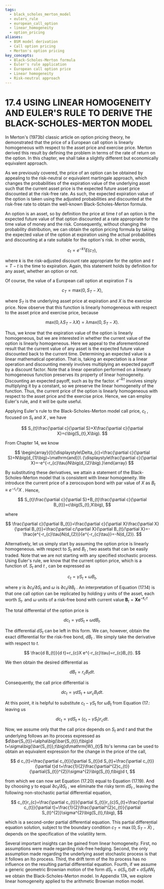 ```yaml
---
tags:
  - black_scholes_merton_model
  - eulers_rule
  - european_call_option
  - linear_homogeneity
  - option_pricing
aliases:
  - BSM model derivation
  - Call option pricing
  - Merton's option pricing
key_concepts:
  - Black-Scholes-Merton formula
  - Euler's rule application
  - European call option price
  - Linear homogeneity
  - Risk-neutral approach
---
```


# 17.4 USING LINEAR HOMOGENEITY AND EULER'S RULE TO DERIVE THE BLACK-SCHOLES-MERTON MODEL

In Merton's (1973b) classic article on option pricing theory, he demonstrated that the price of a European call option is linearly homogeneous with respect to the asset price and exercise price. Merton derived this result by defining the problem in terms of the rate of return on the option. In this chapter, we shall take a slightly different but economically equivalent approach.

As we previously covered, the price of an option can be obtained by appealing to the risk-neutral or equivalent martingale approach, which changes the probabilities of the expiration value of the underlying asset such that the current asset price is the expected future asset price discounted at the risk-free rate. As such, the expected expiration value of the option is taken using the adjusted probabilities and discounted at the risk-free rate to obtain the well-known Black-Scholes-Merton formula.

An option is an asset, so by definition the price at time $t$ of an option is the expected future value of that option discounted at a rate appropriate for the time value of money and the risk. Consequently, without changing the probability distribution, we can obtain the option pricing formula by taking the expected value of the option at expiration using the actual probabilities and discounting at a rate suitable for the option's risk. In other words,

$$
c_{t}=e^{-k\tau}E{\left(c_{T}\right)},
$$

where $k$ is the risk-adjusted discount rate appropriate for the option and $\tau=T-t$ is the time to expiration. Again, this statement holds by definition for any asset, whether an option or not.

Of course, the value of a European call option at expiration $T$ is

$$
c_{T}={\mathrm{max}}(0,S_{T}-X),
$$

where $S_{T}$ is the underlying asset price at expiration and $X$ is the exercise price. Now observe that this function is linearly homogeneous with respect to the asset price and exercise price, because

$$
\mathrm{max}(0,\lambda S_{T}-\lambda X)=\lambda\mathrm{max}\bigl(0,S_{T}-X\bigr).
$$

Thus, we know that the expiration value of the option is linearly homogeneous, but we are interested in whether the current value of the option is linearly homogeneous. Here we appeal to the aforementioned result that the current value of any asset is the expected future value discounted back to the current time. Determining an expected value is a linear mathematical operation. That is, taking an expectation is a linear operation and discounting merely involves multiplying an expected payoff by a discount factor. Note that a linear operation performed on a linearly homogeneous function preserves its property of linear homogeneity. Discounting an expected payoff, such as by the factor. $e^{-\tilde{k}\tau}$ involves simply multiplying it by a constant, so we preserve the linear homogeneity of the function. Thus, the current price of the option is linearly homogeneous with respect to the asset price and the exercise price. Hence, we can employ Euler's rule, and it will be quite useful.

Applying Euler's rule to the Black-Scholes-Merton model call price, $c_{t}$ , focused on $S_{t}$ and $X$ , we have

$$
S_{t}\frac{\partial c}{\partial S}+X\frac{\partial c}{\partial X}=c\big(S_{t},X\big).
$$

From Chapter 14, we know

$$
\begin{array}{l}{\displaystyle\Delta_{c}=\frac{\partial c}{\partial S}=N\big(d_{1}\big)~\mathrm{and}}\ {\displaystyle\frac{\partial c}{\partial X}=-e^{-r_{c}\tau}N\big(d_{2}\big).}\end{array}
$$

By substituting these derivatives, we attain a statement of the Black-Scholes-Merton model that is consistent with linear homogeneity. We introduce the current price of a zerocoupon bond with par value of $X$ as $B_{t}\equiv e^{-r_{c}\tau}X$ . Hence,

$$
S_{t}\frac{\partial c}{\partial S}+B_{t}\frac{\partial c}{\partial B_{t}}=c\big(S_{t},X\big),
$$

where

$$
\frac{\partial c}{\partial B_{t}}=\frac{\partial c}{\partial X}\frac{\partial X}{\partial B_{t}}=\frac{\partial c/\partial X}{\partial B_{t}/\partial X}=-\frac{e^{-r_{c}\tau}N(d_{2})}{e^{-r_{c}\tau}}=-N(d_{2}).
$$

Alternatively, let us simply start by assuming the option price is linearly homogeneous. with respect to $S_{t}$ and $B_{t}$ , two assets that can be easily traded. Note that we are not starting with any specified stochastic process. Using Euler's rule, we know that the current option price, which is a function of. $S_{t}$ and $t$ , can be expressed as

$$
c_{t}=\gamma S_{t}+\omega B_{t},
$$

where $\gamma$ is $\partial c_{t}/\partial S_{t}$ and $\omega$ is $\partial c_{t}/\partial B_{t}$ . An interpretation of Equation (17.14) is that one call option can be replicated by holding y units of the asset, each worth $S_{t}.$ and $\omega$ units of a risk-free bond with current value $\boldsymbol{B}_{t}=\boldsymbol{X}\boldsymbol{e}^{-\boldsymbol{r}_{c}\tau}$

The total differential of the option price is

$$
d c_{t}=\gamma d S_{t}+\omega d B_{t}.
$$

The differential $d S_{t}$ can be left in this form. We can, however, obtain the exact differential for the risk-free bond, $d B_{t}$ . We simply take the derivative with respect to $t.$

$$
\frac{d B_{t}}{d t}=r_{c}X e^{-r_{c}\tau}=r_{c}B_{t}.
$$

We then obtain the desired differential as

$$
d B_{t}=r_{c}B_{t}d t.
$$

Consequently, the call price differential is

$$
d c_{t}=\gamma d S_{t}+\omega r_{c}B_{t}d t.
$$

At this point, it is helpful to substitute $c_{t}-\gamma S_{t}$ for $\omega B_{t}$ from Equation (17.: leaving us

$$
d c_{t}=\gamma d S_{t}+\left(c_{t}-\gamma S_{t}\right)r_{c}d t.
$$

Now, we assume only that the call price depends on $S_{t}$ and $t$ and that the underlying follows an Ito process expressed as $d\bar{S_{t}}=\alpha\big(\bar{S_{t}},t\big)d t+\sigma\big(\bar{S_{t}},t\big)d\mathrm{W}_{t}$ Ito's lemma can be used to obtain an equivalent expression for the change in the price of the call,

$$
d c_{t}=\frac{\partial c_{t}}{\partial S_{t}}d S_{t}+\frac{\partial c_{t}}{\partial t}d t+\frac{1}{2}\frac{\partial^{2}c_{t}}{\partial{S_{t}}^{2}}\sigma^{2}\big(S_{t},t\big)d t,
$$

from which we can now set Equation (17.20) equal to Equation (17.19). And by choosing y to equal $\partial c_{t}/\partial S_{t}$ , we eliminate the risky term $d S_{t}$ , leaving the following non-stochastic partial differential equation,

$$
c_{t}r_{c}=\frac{\partial c_{t}}{\partial S_{t}}r_{c}S_{t}+\frac{\partial c_{t}}{\partial t}+\frac{1}{2}\frac{\partial^{2}c_{t}}{\partial S_{t}^{2}}\sigma^{2}\big(S_{t},t\big),
$$

which is a second-order partial differential equation. This partial differential equation solution, subject to the boundary condition $c_{T}=\operatorname*{max}\bigl(0,S_{T}-\bar{X}\bigr)$ , depends on the specification of the volatility term.

Several important insights can be gained from linear homogeneity. First, no assumptions were made regarding risk-free hedging. Second, the only assumption made regarding the underlying asset stochastic process is that it follows an Ito process. Third, the drift term of the Ito process has no influence on the resulting partial differential equation. Fourth, if we assume a generic geometric Brownian motion of the form $d S_{t}=\alpha\big(S_{t},t\big)d t+\sigma S_{t}d\mathrm{W}_{t}$ we obtain the Black-Scholes-Merton model. In Appendix 17A, we explore linear homogeneity applied to the arithmetic Brownian motion model.
